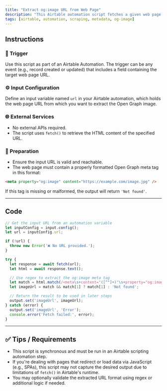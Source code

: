 ```yaml
---
title: "Extract og:image URL from Web Page"
description: "This Airtable automation script fetches a given web page and extracts the value of its Open Graph image (og:image) meta tag for use in downstream steps."
tags: [airtable, automation, scraping, metadata, og-image]
---
```


## Instructions

### 📌 Trigger
Use this script as part of an Airtable Automation. The trigger can be any event (e.g., record created or updated) that includes a field containing the target web page URL.

### ⚙️ Input Configuration
Define an input variable named `url` in your Airtable automation, which holds the web page URL from which you want to extract the Open Graph image.

### 🌐 External Services
- No external APIs required.
- The script uses `fetch()` to retrieve the HTML content of the specified URL.

### 🧰 Preparation
- Ensure the input URL is valid and reachable.
- The web page must contain a properly formatted Open Graph meta tag in this format:

```html
<meta property="og:image" content="https://example.com/image.jpg" />
```

If this tag is missing or malformed, the output will return `'Not found'`.

---

## Code

```js
// Get the input URL from an automation variable
let inputConfig = input.config();
let url = inputConfig.url;

if (!url) {
  throw new Error('❌ No URL provided.');
}

try {
  let response = await fetch(url);
  let html = await response.text();

  // Use regex to extract the og:image meta tag
  let match = html.match(/<meta\s+content="([^"]+)"\s+property="og:image"/i);
  let imageUrl = match && match[1] ? match[1] : 'Not found';

  // Return the result to be used in later steps
  output.set('imageUrl', imageUrl);
} catch (error) {
  output.set('imageUrl', 'Error');
  console.error('Fetch failed:', error);
}
```

---

## ✅ Tips / Requirements

- This script is synchronous and must be run in an Airtable scripting automation step.
- If you're dealing with pages that redirect or load data via JavaScript (e.g., SPAs), this script may not capture the desired output due to limitations of `fetch()` in Airtable's runtime.
- You may optionally validate the extracted URL format using regex or additional logic if needed.
